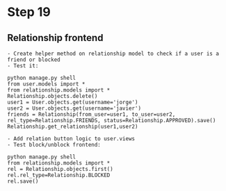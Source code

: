 # Step 19
    
## Relationship frontend
    - Create helper method on relationship model to check if a user is a friend or blocked
    - Test it:
```
python manage.py shell
from user.models import *
from relationship.models import *
Relationship.objects.delete()
user1 = User.objects.get(username='jorge')
user2 = User.objects.get(username='javier')
friends = Relationship(from_user=user1, to_user=user2, rel_type=Relationship.FRIENDS, status=Relationship.APPROVED).save()
Relationship.get_relationship(user1,user2)
```
    - Add relation button logic to user.views
    - Test block/unblock frontend:
```
python manage.py shell
from relationship.models import *
rel = Relationship.objects.first()
rel.rel_type=Relationship.BLOCKED
rel.save()
```